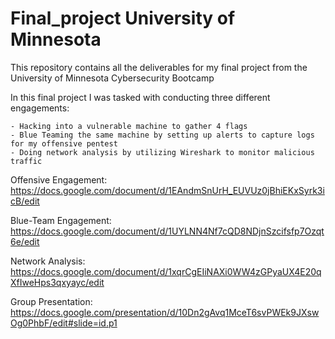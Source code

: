 # Final_project University of Minnesota

This repository contains all the deliverables for my final project from the University of Minnesota Cybersecurity Bootcamp

In this final project I was tasked with conducting three different engagements:

	- Hacking into a vulnerable machine to gather 4 flags
	- Blue Teaming the same machine by setting up alerts to capture logs for my offensive pentest
	- Doing network analysis by utilizing Wireshark to monitor malicious traffic

Offensive Engagement: https://docs.google.com/document/d/1EAndmSnUrH_EUVUz0jBhiEKxSyrk3icB/edit

Blue-Team Engagement: https://docs.google.com/document/d/1UYLNN4Nf7cQD8NDjnSzcifsfp7Ozqt6e/edit

Network Analysis: https://docs.google.com/document/d/1xqrCgEIiNAXi0WW4zGPyaUX4E20qXfIweHps3qxyayc/edit

Group Presentation: https://docs.google.com/presentation/d/10Dn2gAvq1MceT6svPWEk9JXswOg0PhbF/edit#slide=id.p1
